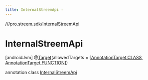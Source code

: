 ```yaml
---
title: InternalStreemApi -
---
```

//[<root>](../../../index.md)/[pro.streem.sdk](../index.md)/[InternalStreemApi](index.md)



# InternalStreemApi  
 [androidJvm] @[Target](https://kotlinlang.org/api/latest/jvm/stdlib/kotlin.annotation/-target/index.html)(allowedTargets = [[AnnotationTarget.CLASS](https://kotlinlang.org/api/latest/jvm/stdlib/kotlin.annotation/-annotation-target/-c-l-a-s-s/index.html), [AnnotationTarget.FUNCTION](https://kotlinlang.org/api/latest/jvm/stdlib/kotlin.annotation/-annotation-target/-f-u-n-c-t-i-o-n/index.html)])  
  
annotation class [InternalStreemApi](index.md)   

